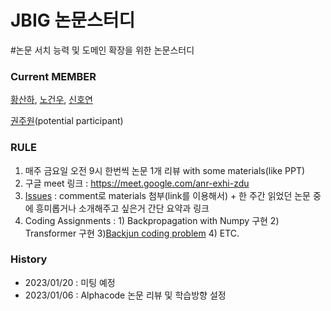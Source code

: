 # JBIG 논문스터디

#논문 서치 능력 및 도메인 확장을 위한 논문스터디

### Current MEMBER
[황산하](https://github.com/hsh6449), [노건우](https://github.com/ro-ko), [신호연](https://github.com/hoyeon1234)

[권주원](https://github.com/jwk1121)(potential participant)

### RULE
1) 매주 금요일 오전 9시 한번씩 논문 1개 리뷰 with some materials(like PPT)
2) 구글 meet 링크 : https://meet.google.com/anr-exhi-zdu
3) [Issues](https://github.com/JBNU-JBIG/Paper-Review-Study/issues) : comment로 materials 첨부(link를 이용해서) + 한 주간 읽었던 논문 중에 흥미롭거나 소개해주고 싶은거 간단 요약과 링크
4) Coding Assignments : 1) Backpropagation with Numpy 구현 2) Transformer 구현 3)[Backjun coding problem](https://www.acmicpc.net/) 4) ETC.

### History
- 2023/01/20 : 미팅 예정
- 2023/01/06 : Alphacode 논문 리뷰 및 학습방향 설정
